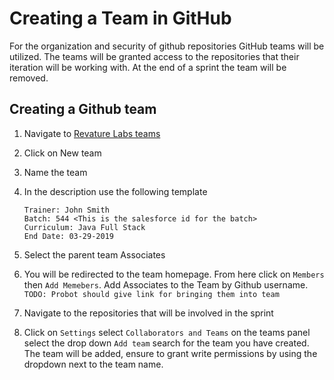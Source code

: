 # Creating a Team in GitHub

For the organization and security of github repositories GitHub teams will be utilized. The teams will be granted access to the repositories that their iteration will be working with. At the end of a sprint the team will be removed.

## Creating a Github team

1. Navigate to [Revature Labs teams](https://github.com/orgs/revaturelabs/teams)

2. Click on New team

3. Name the team

4. In the description use the following template

    ```text
    Trainer: John Smith
    Batch: 544 <This is the salesforce id for the batch>
    Curriculum: Java Full Stack
    End Date: 03-29-2019
    ```

5. Select the parent team Associates

6. You will be redirected to the team homepage. From here click on `Members` then `Add Memebers`. Add Associates to the Team by Github username. `TODO: Probot should give link for bringing them into team`

7. Navigate to the repositories that will be involved in the sprint

8. Click on `Settings` select `Collaborators and Teams` on the teams panel select the drop down `Add team` search for the team you have created. The team will be added, ensure to grant write permissions by using the dropdown next to the team name.
